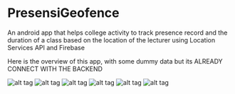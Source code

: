 # PresensiGeofence
An android app that helps college activity to track presence record and the duration of a class based on the location of the lecturer using Location Services API and Firebase


Here is the overview of this app, with some dummy data but its ALREADY CONNECT WITH THE BACKEND

![alt tag](https://github.com/aladhims/PresensiGeofence/blob/master/screenshots/Screenshot_2017-03-07-23-08-21.png) 
![alt tag](https://github.com/aladhims/PresensiGeofence/blob/master/screenshots/Screenshot_2017-03-07-23-09-23.png)
![alt tag](https://github.com/aladhims/PresensiGeofence/blob/master/screenshots/Screenshot_2017-03-07-23-09-47.png)
![alt tag](https://github.com/aladhims/PresensiGeofence/blob/master/screenshots/Screenshot_2017-03-07-23-10-13.png)
![alt tag](https://github.com/aladhims/PresensiGeofence/blob/master/screenshots/Screenshot_2017-03-07-23-15-04.png)
![alt tag](https://github.com/aladhims/PresensiGeofence/blob/master/screenshots/Screenshot_2017-03-07-23-15-19.png)
